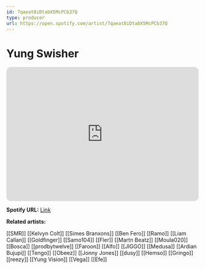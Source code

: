 ```yaml
---
id: 7qaeat8iDtabX5McPCb37Q
type: producer
url: https://open.spotify.com/artist/7qaeat8iDtabX5McPCb37Q
---
```

# Yung Swisher

<iframe style="border-radius:12px" src="https://open.spotify.com/embed/artist/7qaeat8iDtabX5McPCb37Q" width="100%" height="352" frameBorder="0" allowfullscreen="" allow="autoplay; clipboard-write; encrypted-media; fullscreen; picture-in-picture" loading="lazy"></iframe>

**Spotify URL:** [Link](https://open.spotify.com/artist/7qaeat8iDtabX5McPCb37Q)

**Related artists:**

[[SMR]]
[[Kelvyn Colt]]
[[Simes Branxons]]
[[Ben Fero]]
[[Ramo]]
[[Liam Callan]]
[[Goldfinger]]
[[Samo104]]
[[Fler]]
[[Martn Beatz]]
[[Moula020]]
[[Bosca]]
[[prodbytwelve]]
[[Faroon]]
[[Alfo]]
[[JIGGO]]
[[Medusa]]
[[Ardian Bujupi]]
[[Tengo]]
[[Obeez]]
[[Jonny Jones]]
[[dusy]]
[[Hemso]]
[[Gringo]]
[[reezy]]
[[Yung Vision]]
[[Vega]]
[[Efe]]

